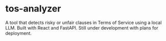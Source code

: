 # tos-analyzer
A tool that detects risky or unfair clauses in Terms of Service using a local LLM. Built with React and FastAPI. Still under development with plans for deployment.

